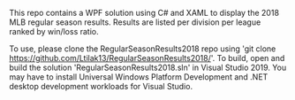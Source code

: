 This repo contains a WPF solution using C# and XAML to display the 2018 MLB regular season results. Results are listed per division per league ranked by win/loss ratio.

To use, please clone the RegularSeasonResults2018 repo using 'git clone https://github.com/Ltilak13/RegularSeasonResults2018/'.
To build, open and build the solution 'RegularSeasonResults2018.sln' in Visual Studio 2019.  You may have to install Universal Windows Platform Development and .NET desktop development workloads for Visual Studio.
